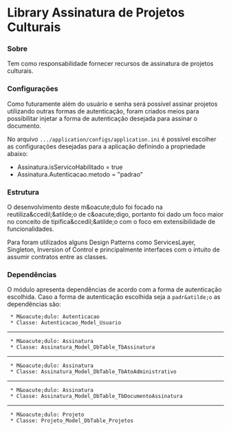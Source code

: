 Library Assinatura de Projetos Culturais
===============

### Sobre

Tem como responsabilidade fornecer recursos de assinatura de projetos culturais.

### Configura&ccedil;&otilde;es

Como futuramente al&eacute;m do usu&aacute;rio e senha ser&aacute; poss&iacute;vel assinar projetos utilizando outras 
formas de autentica&ccedil;&atilde;o, foram criados meios para possibilitar injetar a forma de 
autentica&ccedil;&atilde;o desejada para assinar o documento.

No arquivo ``.../application/configs/application.ini`` &eacute; poss&iacute;vel escolher as configura&ccedil;&otilde;es 
desejadas para a aplica&ccedil;&atilde;o definindo a propriedade abaixo:

* Assinatura.isServicoHabilitado = true
* Assinatura.Autenticacao.metodo = &quot;padrao&quot;

### Estrutura

O desenvolvimento deste m&amp;oacute;dulo foi focado na reutiliza&amp;ccedil;&amp;atilde;o de c&amp;oacute;digo, portanto foi dado um foco maior no conceito de tipifica&amp;ccedil;&amp;atilde;o com o foco em extensibilidade de funcionalidades.

Para foram utilizados alguns Design Patterns como ServicesLayer, Singleton, Inversion of Control e principalmente interfaces com o intuito de assumir contratos entre as classes.

### Depend&ecirc;ncias

O m&oacute;dulo apresenta depend&ecirc;ncias de acordo com a forma de autentica&ccedil;&atilde;o escolhida.
Caso a forma de autentica&ccedil;&atilde;o escolhida seja a ``padr&atilde;o`` as depend&ecirc;ncias s&atilde;o:

     * M&oacute;dulo: Autenticacao 
     * Classe: Autenticacao_Model_Usuario

---

     * M&oacute;dulo: Assinatura 
     * Classe: Assinatura_Model_DbTable_TbAssinatura

---

     * M&oacute;dulo: Assinatura 
     * Classe: Assinatura_Model_DbTable_TbAtoAdministrativo
          
---

     * M&oacute;dulo: Assinatura 
     * Classe: Assinatura_Model_DbTable_TbDocumentoAssinatura
          
---

     * M&oacute;dulo: Projeto
     * Classe: Projeto_Model_DbTable_Projetos
          
